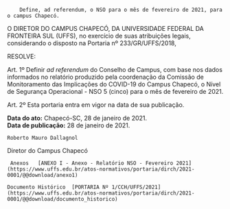         Define, ad referendum, o NSO para o mês de fevereiro de 2021, para o campus Chapecó.  

O DIRETOR DO CAMPUS CHAPECÓ, DA UNIVERSIDADE FEDERAL DA FRONTEIRA SUL (UFFS), no exercício de suas atribuições legais, considerando o disposto na Portaria nº 233/GR/UFFS/2018,

   
RESOLVE:

  

 Art. 1º Definir *ad referendum* do Conselho de Campus, com base nos dados informados no relatório produzido pela coordenação da Comissão de Monitoramento das Implicações do COVID-19 do Campus Chapecó, o Nível de Segurança Operacional - NSO 5 (cinco) para o mês de fevereiro de 2021.

   
Art. 2º Esta portaria entra em vigor na data de sua publicação.

   **Data do ato:** Chapecó-SC, 28 de janeiro de 2021.   
 **Data de publicação:**  28 de janeiro de 2021. 

    Roberto Mauro Dallagnol   
 Diretor do Campus Chapecó 

     Anexos   [ANEXO I - Anexo - Relatório NSO - Fevereiro 2021](https://www.uffs.edu.br/atos-normativos/portaria/dirch/2021-0001/@@download/anexo1)  

    Documento Histórico  [PORTARIA Nº 1/CCH/UFFS/2021](https://www.uffs.edu.br/atos-normativos/portaria/dirch/2021-0001/@@download/documento_historico)     
      
